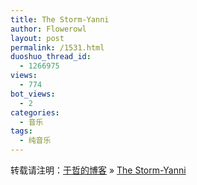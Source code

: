 ```yaml
---
title: The Storm-Yanni
author: Flowerowl
layout: post
permalink: /1531.html
duoshuo_thread_id:
  - 1266975
views:
  - 774
bot_views:
  - 2
categories:
  - 音乐
tags:
  - 纯音乐
---
```

转载请注明：[于哲的博客][1] &raquo; [The Storm-Yanni][2]

 [1]: http://localhost/wordpress
 [2]: http://localhost/wordpress/1531.html